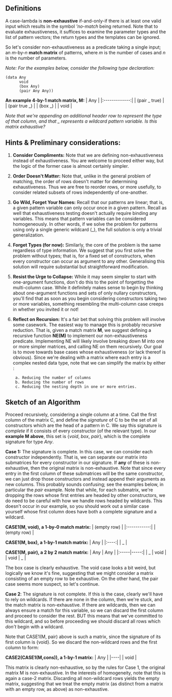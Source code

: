 
  


## Definitions
  
 A case-lambda is **non-exhaustive** if-and-only-if there is at least one valid input which results in the symbol *'no-match* being returned. Note that to evaluate exhaustiveness, it suffices to examine the parameter types and the list of pattern vectors; the return types and the templates can be ignored.

So let's consider non-exhaustiveness as a predicate taking a single input; an *m*-by-*n* **match matrix** of patterns, where *m* is the number of cases and *n* is the number of parameters.

*Note: For the examples below, consider the following type declaration:*
```racket
(data Any
      void
      (box Any)
      (pair Any Any))
```
  
**An example 4-by-1 match matrix, M:**
| Any |
|:-------------:|
| (pair _ true) |
| (pair true _) |
| (box _)       |
| void         |

*Note that we're appending an additional header row to represent the type of that column, and that _ represents a wildcard pattern variable. Is this matrix exhaustive?*



## Hints & Preliminary considerations:

  

1. **Consider Compliments:** Note that we are defining non-exhaustiveness instead of exhaustiveness. You are welcome to proceed either way, but the logic of the former case is almost certainly simpler.

2. **Order Doesn't Matter:** Note that, unlike in the general problem of matching, the order of rows doesn't matter for determining exhaustiveness. Thus we are free to reorder rows, or more usefully, to consider related subsets of rows independently of one-another.

3. **Go Wild, Forget Your Names:** Recall that our patterns are linear; that is, a given pattern variable can only occur once in a given pattern. Recall as well that exhaustiveness testing doesn't actually require binding any variables. This means that pattern variables can be considered homogeneously. In other words, if we solve the problem for patterns using only a single generic wildcard (_), the full solution is only a trivial generalization.

4. **Forget Types (for now):** Similarly, the core of the problem is the same regardless of type information. We suggest that you first solve the problem without types; that is, for a fixed set of constructors, when every constructor can occur as argument to any other. Generalising this solution will require substantial but straightforward modification.

5. **Resist the Urge to Collapse:** While it may seem simpler to start with one-argument functions, don't do this to the point of forgetting the multi-column case. While it definitely makes sense to begin by thinking about one-argument functions and sets of only nullary constructors, you'll find that as soon as you begin considering constructors taking two or more variables, something resembling the multi-column case creeps in whether you invited it or not!

6. **Reflect on Recursion:** It's a fair bet that solving this problem will involve some casework. The easiest way to manage this is probably recursive reduction. That is, given a match matrix **M**, we suggest defining a recursive function **NE(M)** to implement our non-exhaustiveness predicate. Implementing NE will likely involve breaking down M into one or more simpler matrices, and calling NE on them recursively. Our goal is to move towards base cases whose exhaustiveness (or lack thereof is obvious). Since we're dealing with a matrix where each entry is a complex nested data type, note that we can simplify the matrix by either :

		a. Reducing the number of columns
		b. Reducing the number of rows
		c. Reducing the nesting depth in one or more entries.


 
 ## Sketch of an Algorithm


Proceed recursively, considering a single column at a time. Call the first column of the matrix C, and define the *signature* of C to be the set of all constructors which are the head of a pattern in C. We say this signature is *complete* if it consists of every constructor (of the relevant type).  In our **example M above**, this set is {*void*, *box*, *pair*}, which is the complete signature for type *Any*.

**Case 1:** The signature is complete. In this case, we can consider each constructor independently. That is, we can separate our matrix into submatrices for every constructor in our signature. If **any** of these is non-exhaustive, then the original matrix is non-exhaustive. Note that since every entry in the first column of these submatrices will be the same constructor, we can just drop those constructors and instead append their arguments as new columns. This probably sounds confusing; see the examples below, in particular the *pair* example. Note that while, for each submatrix, we're dropping the rows whose first entries are headed by other constructors, we do need to be careful with how we handle rows headed by wildcards. This doesn't occur in our example, so you should work out a similar case yourself whose first column does have both a complete signature and a wildcard.

**CASE1(M, void), a 1-by-0 match matrix:**
| (empty row) |
|:-----------:|
| (empty row) |

**CASE1(M, box), a 1-by-1 match matrix:**
|  Any |
|:----:|
| _    |

**CASE1(M, pair), a 2 by 2 match matrix:**
| Any  | Any  |
|:-----|-----:|
| _    | void |
| void | _    |

The box case is clearly exhaustive. The void case looks a bit weird, but logically we know it's fine, suggesting that we might consider a matrix consisting of an empty row to be exhaustive. On the other hand, the pair case seems more suspect, so let's continue. 

**Case 2**: The signature is not complete. If this is the case, clearly we'll have to rely on wildcards. If there are none in the column, then we're stuck, and the match matrix is non-exhaustive. If there are wildcards, then we can always ensure a match for this variable, so we can discard the first column and proceed to consider the rest. BUT this means that we've committed to this wildcard, and so before proceeding we should discard all rows which *don't* begin with a wildcard.

Note that CASE1(M, pair) above is such a matrix, since the signature of its first column is {void}. So we discard the non-wildcard rows and the first column to form:

**CASE2(CASE1(M,cons)), a 1-by-1 matrix:**
| Any |
|----|
| void |

This matrix is clearly non-exhaustive, so by the rules for Case 1, the original matrix M is non-exhaustive. In the interests of homogeneity, note that this is again a case-2 matrix. Discarding all non-wildcard rows yields the empty matrix, suggesting that we treat the empty matrix (as distinct from a matrix with an empty row, as above) as non-exhaustive.
